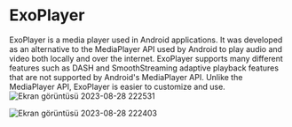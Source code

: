 # ExoPlayer

ExoPlayer is a media player used in Android applications. 
It was developed as an alternative to the MediaPlayer API used by Android to play audio and video both locally and over the internet.
ExoPlayer supports many different features such as DASH and SmoothStreaming adaptive playback features that are not supported by Android's MediaPlayer API.
Unlike the MediaPlayer API, ExoPlayer is easier to customize and use.
![Ekran görüntüsü 2023-08-28 222531](https://github.com/yusufcancakmak/ExoPlayer/assets/82119806/4601277f-5d58-446f-b700-1751d7d0b722)



![Ekran görüntüsü 2023-08-28 222403](https://github.com/yusufcancakmak/ExoPlayer/assets/82119806/68bade00-e41e-4e67-ad60-47eced3868cb)

